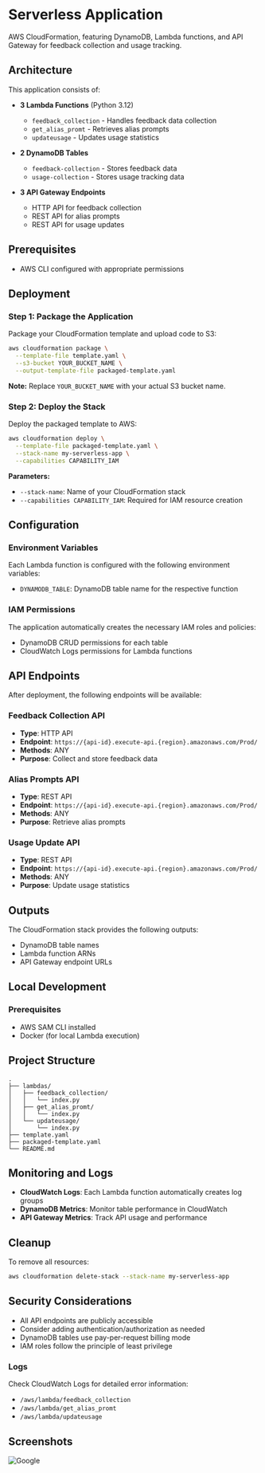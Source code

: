 # Serverless Application

AWS CloudFormation, featuring DynamoDB, Lambda functions, and API Gateway for feedback collection and usage tracking.

## Architecture

This application consists of:

- **3 Lambda Functions** (Python 3.12)
  - `feedback_collection` - Handles feedback data collection
  - `get_alias_promt` - Retrieves alias prompts
  - `updateusage` - Updates usage statistics

- **2 DynamoDB Tables**
  - `feedback-collection` - Stores feedback data
  - `usage-collection` - Stores usage tracking data

- **3 API Gateway Endpoints**
  - HTTP API for feedback collection
  - REST API for alias prompts
  - REST API for usage updates

## Prerequisites

- AWS CLI configured with appropriate permissions

## Deployment

### Step 1: Package the Application

Package your CloudFormation template and upload code to S3:

```bash
aws cloudformation package \
  --template-file template.yaml \
  --s3-bucket YOUR_BUCKET_NAME \
  --output-template-file packaged-template.yaml
```

**Note:** Replace `YOUR_BUCKET_NAME` with your actual S3 bucket name.

### Step 2: Deploy the Stack

Deploy the packaged template to AWS:

```bash
aws cloudformation deploy \
  --template-file packaged-template.yaml \
  --stack-name my-serverless-app \
  --capabilities CAPABILITY_IAM
```

**Parameters:**
- `--stack-name`: Name of your CloudFormation stack
- `--capabilities CAPABILITY_IAM`: Required for IAM resource creation

## Configuration

### Environment Variables

Each Lambda function is configured with the following environment variables:

- `DYNAMODB_TABLE`: DynamoDB table name for the respective function

### IAM Permissions

The application automatically creates the necessary IAM roles and policies:
- DynamoDB CRUD permissions for each table
- CloudWatch Logs permissions for Lambda functions

## API Endpoints

After deployment, the following endpoints will be available:

### Feedback Collection API
- **Type**: HTTP API
- **Endpoint**: `https://{api-id}.execute-api.{region}.amazonaws.com/Prod/`
- **Methods**: ANY
- **Purpose**: Collect and store feedback data

### Alias Prompts API
- **Type**: REST API
- **Endpoint**: `https://{api-id}.execute-api.{region}.amazonaws.com/Prod/`
- **Methods**: ANY
- **Purpose**: Retrieve alias prompts

### Usage Update API
- **Type**: REST API
- **Endpoint**: `https://{api-id}.execute-api.{region}.amazonaws.com/Prod/`
- **Methods**: ANY
- **Purpose**: Update usage statistics

## Outputs

The CloudFormation stack provides the following outputs:

- DynamoDB table names
- Lambda function ARNs
- API Gateway endpoint URLs

## Local Development

### Prerequisites
- AWS SAM CLI installed
- Docker (for local Lambda execution)


## Project Structure

```
.
├── lambdas/
│   ├── feedback_collection/
│   │   └── index.py
│   ├── get_alias_promt/
│   │   └── index.py
│   └── updateusage/
│       └── index.py
├── template.yaml
├── packaged-template.yaml
└── README.md
```

## Monitoring and Logs

- **CloudWatch Logs**: Each Lambda function automatically creates log groups
- **DynamoDB Metrics**: Monitor table performance in CloudWatch
- **API Gateway Metrics**: Track API usage and performance

## Cleanup

To remove all resources:

```bash
aws cloudformation delete-stack --stack-name my-serverless-app
```

## Security Considerations

- All API endpoints are publicly accessible
- Consider adding authentication/authorization as needed
- DynamoDB tables use pay-per-request billing mode
- IAM roles follow the principle of least privilege


### Logs

Check CloudWatch Logs for detailed error information:
- `/aws/lambda/feedback_collection`
- `/aws/lambda/get_alias_promt`
- `/aws/lambda/updateusage`

## Screenshots

![Google](https://docs.google.com/document/d/1TR_4AMgYNhvO1dI3CWUC8BB0PNZ8IKzHAj6C45wTlsI/edit?usp=sharing)

